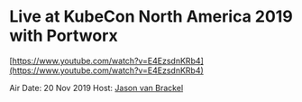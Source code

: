 # Live at KubeCon North America 2019 with Portworx

[https://www.youtube.com/watch?v=E4EzsdnKRb4](https://www.youtube.com/watch?v=E4EzsdnKRb4)

Air Date: 20 Nov 2019
Host: [Jason van Brackel](twitter.com/jasonvanbrackel)